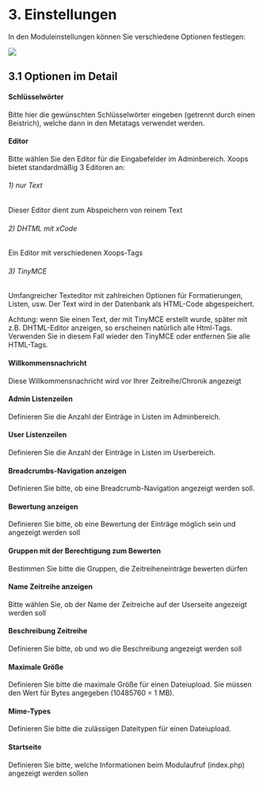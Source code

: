 # 3. Einstellungen

In den Moduleinstellungen können Sie verschiedene Optionen festlegen:<br/>

![](../assets/3preferences.png)

## 3.1 Optionen im Detail
#### Schlüsselwörter
Bitte hier die gewünschten Schlüsselwörter eingeben (getrennt durch einen Beistrich), welche dann in den Metatags verwendet werden.

#### Editor
Bitte wählen Sie den Editor für die Eingabefelder im Adminbereich.
Xoops bietet standardmäßig 3 Editoren an:
###### 1) nur Text
Dieser Editor dient zum Abspeichern von reinem Text
###### 2) DHTML mit xCode
Ein Editor mit verschiedenen Xoops-Tags
###### 3) TinyMCE
Umfangreicher Texteditor mit zahlreichen Optionen für Formatierungen, Listen, usw.
Der Text wird in der Datenbank als HTML-Code abgespeichert.

Achtung: wenn Sie einen Text, der mit TinyMCE erstellt wurde, später mit z.B. DHTML-Editor anzeigen, so erscheinen natürlich alle Html-Tags. Verwenden Sie in diesem Fall wieder den TinyMCE oder entfernen Sie alle HTML-Tags.

#### Willkommensnachricht
Diese Willkommensnachricht wird vor Ihrer Zeitreihe/Chronik angezeigt

#### Admin Listenzeilen
Definieren Sie die Anzahl der Einträge in Listen im Adminbereich.

#### User Listenzeilen
Definieren Sie die Anzahl der Einträge in Listen im Userbereich.

#### Breadcrumbs-Navigation anzeigen
Definieren Sie bitte, ob eine Breadcrumb-Navigation angezeigt werden soll.

#### Bewertung anzeigen
Definieren Sie bitte, ob eine Bewertung der Einträge möglich sein und angezeigt werden soll

#### Gruppen mit der Berechtigung zum Bewerten
Bestimmen Sie bitte die Gruppen, die Zeitreiheneinträge bewerten dürfen

#### Name Zeitreihe anzeigen
Bitte wählen Sie, ob der Name der Zeitreiche auf der Userseite angezeigt werden soll

#### Beschreibung Zeitreihe
Definieren Sie bitte, ob und wo die Beschreibung angezeigt werden soll

#### Maximale Größe
Definieren Sie bitte die maximale Größe für einen Dateiupload. Sie müssen den Wert für Bytes angegeben (10485760 = 1 MB).

#### Mime-Types
Definieren Sie bitte die zulässigen Dateitypen für einen Dateiupload.

#### Startseite
Definieren Sie bitte, welche Informationen beim Modulaufruf (index.php) angezeigt werden sollen